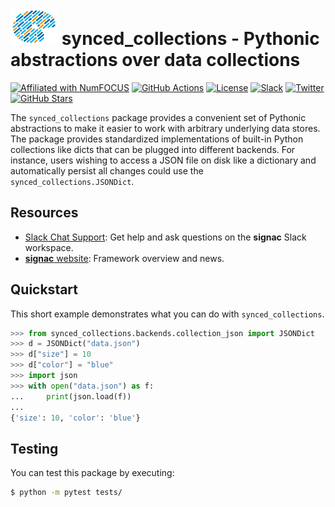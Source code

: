 # <img src="https://raw.githubusercontent.com/glotzerlab/signac/main/doc/images/palette-header.png" width="75" height="58"> synced_collections - Pythonic abstractions over data collections

[![Affiliated with NumFOCUS](https://img.shields.io/badge/NumFOCUS-affiliated%20project-orange.svg?style=flat&colorA=E1523D&colorB=007D8A)](https://numfocus.org/sponsored-projects/affiliated-projects)
[![GitHub Actions](https://github.com/glotzerlab/synced_collections/actions/workflows/run-pytest.yml/badge.svg)](https://github.com/glotzerlab/synced_collections/actions)
[![License](https://img.shields.io/github/license/glotzerlab/synced_collections.svg)](https://github.com/glotzerlab/synced_collections/blob/main/LICENSE.txt)
[![Slack](https://img.shields.io/badge/Slack-chat%20support-brightgreen.svg?style=flat&logo=slack)](https://signac.io/slack-invite/)
[![Twitter](https://img.shields.io/twitter/follow/signacdata?style=social)](https://twitter.com/signacdata)
[![GitHub Stars](https://img.shields.io/github/stars/glotzerlab/synced_collections?style=social)](https://github.com/glotzerlab/synced_collections/)

The `synced_collections` package provides a convenient set of Pythonic abstractions to make it easier to work with arbitrary underlying data stores.
The package provides standardized implementations of built-in Python collections like dicts that can be plugged into different backends.
For instance, users wishing to access a JSON file on disk like a dictionary and automatically persist all changes could use the `synced_collections.JSONDict`.


## Resources

- [Slack Chat Support](https://signac.io/slack-invite/):
  Get help and ask questions on the **signac** Slack workspace.
- [**signac** website](https://signac.io/):
  Framework overview and news.

## Quickstart

This short example demonstrates what you can do with `synced_collections`.

```python
>>> from synced_collections.backends.collection_json import JSONDict
>>> d = JSONDict("data.json")
>>> d["size"] = 10
>>> d["color"] = "blue"
>>> import json
>>> with open("data.json") as f:
...     print(json.load(f))
...
{'size': 10, 'color': 'blue'}
```

## Testing

You can test this package by executing:

```bash
$ python -m pytest tests/
```
